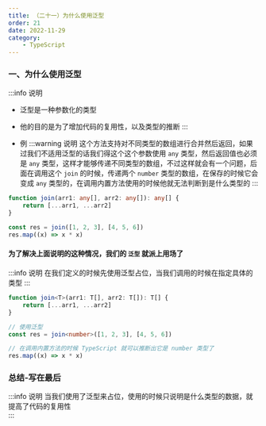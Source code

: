 ```yaml
---
title: （二十一）为什么使用泛型
order: 21
date: 2022-11-29
category:
    - TypeScript
---
```



### 一、为什么使用泛型
:::info 说明
- 泛型是一种参数化的类型

- 他的目的是为了增加代码的复用性，以及类型的推断
:::

- 例
:::warning 说明
这个方法支持对不同类型的数组进行合并然后返回，如果过我们不适用泛型的话我们得这个这个参数使用 `any` 类型，然后返回值也必须是 `any` 类型，这样才能够传递不同类型的数组，不过这样就会有一个问题，后面在调用这个 `join` 的时候，传递两个 `number` 类型的数组，在保存的时候它会变成 `any` 类型的，在调用内置方法使用的时候他就无法判断到是什么类型的
:::
```ts
function join(arr1: any[], arr2: any[]): any[] {
    return [...arr1, ...arr2]
}

const res = join([1, 2, 3], [4, 5, 6])
res.map((x) => x * x)
```

#### 为了解决上面说明的这种情况，我们的 `泛型` 就派上用场了
:::info 说明
在我们定义的时候先使用泛型占位，当我们调用的时候在指定具体的类型
:::
```ts
function join<T>(arr1: T[], arr2: T[]): T[] {
    return [...arr1, ...arr2]
}

// 使用泛型
const res = join<number>([1, 2, 3], [4, 5, 6])

// 在调用内置方法的时候 TypeScript 就可以推断出它是 number 类型了
res.map((x) => x * x)
```

### 总结-写在最后
:::info 说明
当我们使用了泛型来占位，使用的时候只说明是什么类型的数据，就提高了代码的复用性  
:::